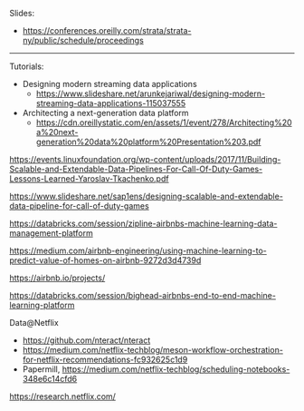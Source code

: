 Slides:
- https://conferences.oreilly.com/strata/strata-ny/public/schedule/proceedings

----

Tutorials:
- Designing modern streaming data applications
  * https://www.slideshare.net/arunkejariwal/designing-modern-streaming-data-applications-115037555
- Architecting a next-generation data platform
  * https://cdn.oreillystatic.com/en/assets/1/event/278/Architecting%20a%20next-generation%20data%20platform%20Presentation%203.pdf

https://events.linuxfoundation.org/wp-content/uploads/2017/11/Building-Scalable-and-Extendable-Data-Pipelines-For-Call-Of-Duty-Games-Lessons-Learned-Yaroslav-Tkachenko.pdf

https://www.slideshare.net/sap1ens/designing-scalable-and-extendable-data-pipeline-for-call-of-duty-games

https://databricks.com/session/zipline-airbnbs-machine-learning-data-management-platform

https://medium.com/airbnb-engineering/using-machine-learning-to-predict-value-of-homes-on-airbnb-9272d3d4739d

https://airbnb.io/projects/

https://databricks.com/session/bighead-airbnbs-end-to-end-machine-learning-platform

Data@Netflix
- https://github.com/nteract/nteract
- https://medium.com/netflix-techblog/meson-workflow-orchestration-for-netflix-recommendations-fc932625c1d9
- Papermill, https://medium.com/netflix-techblog/scheduling-notebooks-348e6c14cfd6

https://research.netflix.com/